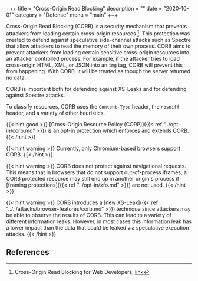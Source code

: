 +++
title = "Cross-Origin Read Blocking"
description = ""
date = "2020-10-01"
category = "Defense"
menu = "main"
+++

Cross-Origin Read Blocking (CORB) is a security mechanism that prevents attackers from loading certain cross-origin resources [^1]. This protection was created to defend against speculative side-channel attacks such as Spectre that allow attackers to read the memory of their own process. CORB aims to prevent attackers from loading certain sensitive cross-origin resources into an attacker controlled process. For example, if the attacker tries to load cross-origin HTML, XML, or JSON into an `img` tag, CORB will prevent this from happening. With CORB, it will be treated as though the server returned no data. 

CORB is important both for defending against XS-Leaks and for defending against Spectre attacks. 

To classify resources, CORB uses the `Content-Type` header, the `nosniff` header, and a variety of other heuristics. 

{{< hint good >}}
[Cross-Origin Resource Policy (CORP)]({{< ref "../opt-in/corp.md" >}}) is an opt-in protection which enforces and extends CORB.
{{< /hint >}}

{{< hint warning >}}
Currently, only Chromium-based browsers support CORB.
{{< /hint >}}

{{< hint warning >}}
CORB does not protect against navigational requests. This means that in browsers that do not support out-of-process iframes, a CORB protected resource may still end up in another origin's process if [framing protections]({{< ref "../opt-in/xfo.md" >}}) are not used. 
{{< /hint >}}


{{< hint warning >}}
CORB introduces a [new XS-Leak]({{< ref "../../attacks/browser-features/corb.md" >}}) technique since attackers may be able to observe the results of CORB. This can lead to a variety of different information leaks. However, in most cases this information leak has a lower impact than the data that could be leaked via speculative execution attacks.
{{< /hint >}}

## References

[^1]: Cross-Origin Read Blocking for Web Developers, [link](https://chromium.googlesource.com/chromium/src/+/master/services/network/cross_origin_read_blocking_explainer.md)
